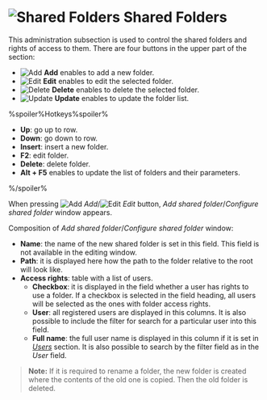 # ![Shared Folders](../images/icons/admin-system-objects/sharedfolders_default.svg) Shared Folders

This administration subsection is used to control the shared folders and rights of access to them. There are four buttons in the upper part of the section:

* ![Add](../images/icons/toolbar-controls/plus_default.svg) **Add** enables to add a new folder.
* ![Edit](../images/icons/toolbar-controls/edit_default.svg) **Edit** enables to edit the selected folder.
* ![Delete](../images/icons/toolbar-controls/delete_default.svg) **Delete** enables to delete the selected folder.
* ![Update](../images/icons/toolbar-controls/refresh_default.svg) **Update** enables to update the folder list.

%spoiler%Hotkeys%spoiler%

* **Up**: go up to row.
* **Down**: go down to row.
* **Insert**: insert a new folder.
* **F2**: edit folder.
* **Delete**: delete folder.
* **Alt + F5** enables to update the list of folders and their parameters.

%/spoiler%

When pressing ![Add](../images/icons/toolbar-controls/plus_default.svg) *Add*/![Edit](../images/icons/toolbar-controls/edit_default.svg) *Edit* button, *Add shared folder*/*Configure shared folder* window appears.

Composition of *Add shared folder*/*Configure shared folder* window:

* **Name**: the name of the new shared folder is set in this field. This field is not available in the editing window.
* **Path**: it is displayed here how the path to the folder relative to the root will look like.
* **Access rights**: table with a list of users.
   * **Checkbox**: it is displayed in the field whether a user has rights to use a folder. If a checkbox is selected in the field heading, all users will be selected as the ones with folder access rights.
   * **User**: all registered users are displayed in this columns. It is also possible to include the filter for search for a particular user into this field.
   * **Full name**: the full user name is displayed in this column if it is set in [*Users*](./users.md) section. It is also possible to search by the filter field as in the *User* field.

> **Note:** If it is required to rename a folder, the new folder is created where the contents of the old one is copied. Then the old folder is deleted.
